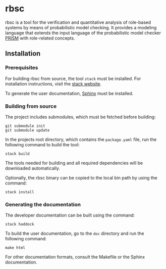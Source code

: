 rbsc
====

rbsc is a tool for the verification and quantitative analysis of role-based
systems by means of probabilistic model checking. It provides a modeling
language that extends the input language of the probabilistic model checker
[PRISM](http://www.prismmodelchecker.org) with role-related concepts.


Installation
------------

### Prerequisites

For building rbsc from source, the tool `stack` must be installed. For
installation instructions, visit the
[stack website](https://www.haskellstack.org).

To generate the user documentation, [Sphinx](www.sphinx-doc.org) must be
installed.

### Building from source

The project includes submodules, which must be fetched before building:

    git submodule init
    git submodule update

In the projects root directory, which contains the `package.yaml` file, run
the following command to build the tool:

    stack build

The tools needed for building and all required dependencies will be downloaded
automatically.

Optionally, the rbsc binary can be copied to the local bin path by using the
command:

    stack install

### Generating the documentation

The developer documentation can be built using the command:

    stack haddock

To build the user documentation, go to the `doc` directory and run the following
command:

    make html

For other documentation formats, consult the Makefile or the Sphinx
documentation.

